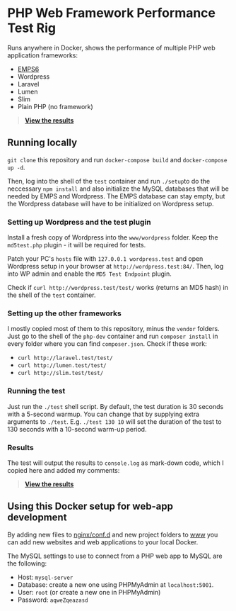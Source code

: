 # PHP Web Framework Performance Test Rig

Runs anywhere in Docker, shows the performance of multiple PHP web application
frameworks:

* [EMPS6](https://github.com/AlexGnatko/EMPS6)
* Wordpress
* Laravel
* Lumen
* Slim
* Plain PHP (no framework)

> **[View the results](RESULTS.md)**

## Running locally

`git clone` this repository and run `docker-compose build` and `docker-compose up -d`.

Then, log into the shell of the `test` container and run `./setup`to
do the neccessary `npm install` and also initialize the MySQL databases
that will be needed by EMPS and Wordpress. The EMPS database can stay
empty, but the Wordpress database will have to be initialized on
Wordpress setup.

### Setting up Wordpress and the test plugin

Install a fresh copy of Wordpress into the `www/wordpress` folder.
Keep the `md5test.php` plugin - it will be required for tests.

Patch your PC's `hosts` file with `127.0.0.1 wordpress.test` and
open Wordpress setup in your browser at `http://wordpress.test:84/`.
Then, log into WP admin and enable the `MD5 Test Endpoint` plugin.

Check if `curl http://wordpress.test/test/` works (returns an MD5 hash)
in the shell of the `test` container.

### Setting up the other frameworks

I mostly copied most of them to this repository, minus the `vendor`
folders. Just go to the shell of the `php-dev` container and
run `composer install` in every folder where you can find 
`composer.json`. Check if these work:

* `curl http://laravel.test/test/`
* `curl http://lumen.test/test/`
* `curl http://slim.test/test/`

### Running the test

Just run the `./test` shell script. By default, the test duration
is 30 seconds with a 5-second warmup. You can change that by
supplying extra arguments to `./test`. E.g. `./test 130 10`
will set the duration of the test to 130 seconds with a 10-second
warm-up period.

### Results

The test will output the results to `console.log` as mark-down code,
which I copied here and added my comments:

> **[View the results](RESULTS.md)**

## Using this Docker setup for web-app development

By adding new files to [nginx/conf.d](nginx/conf.d)
and new project folders to [www](www) you can add new
websites and web applications to your local Docker.

The MySQL settings to use to connect from a PHP web app to MySQL
are the following:

* Host: `mysql-server`
* Database: create a new one using PHPMyAdmin at `localhost:5001`.
* User: `root` (or create a new one in PHPMyAdmin)
* Password: `aqweZqeazasd`
